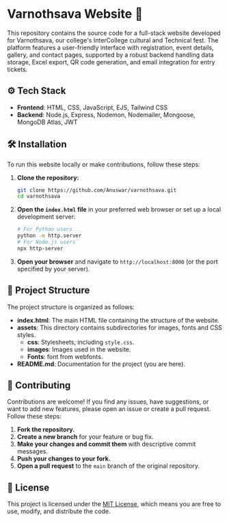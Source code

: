 # Varnothsava Website 🚀

This repository contains the source code for a full-stack website developed for Varnothsava, our college's InterCollege cultural and Technical fest. The platform features a user-friendly interface with registration, event details, gallery, and contact pages, supported by a robust backend handling data storage, Excel export, QR code generation, and email integration for entry tickets.

## ⚙️ Tech Stack

- **Frontend**: HTML, CSS, JavaScript, EJS, Tailwind CSS
- **Backend**: Node.js, Express, Nodemon, Nodemailer, Mongoose, MongoDB Atlas, JWT

## 🛠️ Installation

To run this website locally or make contributions, follow these steps:

1. **Clone the repository:**
    ```bash
    git clone https://github.com/Anuswar/varnothsava.git
    cd varnothsava
    ```

2. **Open the `index.html` file** in your preferred web browser or set up a local development server:
    ```bash
    # For Python users
    python -m http.server
    # For Node.js users
    npx http-server
    ```

3. **Open your browser** and navigate to `http://localhost:8000` (or the port specified by your server).

## 📂 Project Structure

The project structure is organized as follows:

- **index.html**: The main HTML file containing the structure of the website.
- **assets**: This directory contains subdirectories for images, fonts and CSS styles.
  - **css**: Stylesheets, including `style.css`.
  - **images**: Images used in the website.
  - **Fonts**: font from webfonts.
- **README.md**: Documentation for the project (you are here).

## 🤝 Contributing

Contributions are welcome! If you find any issues, have suggestions, or want to add new features, please open an issue or create a pull request. Follow these steps:

1. **Fork the repository.**
2. **Create a new branch** for your feature or bug fix.
3. **Make your changes and commit them** with descriptive commit messages.
4. **Push your changes to your fork.**
5. **Open a pull request** to the `main` branch of the original repository.

## 📄 License

This project is licensed under the [MIT License](LICENSE.md), which means you are free to use, modify, and distribute the code. 
